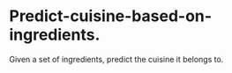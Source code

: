 # Predict-cuisine-based-on-ingredients.
Given a set of ingredients, predict the cuisine it belongs to. 
